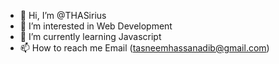 - 👋 Hi, I’m @THASirius
- 👀 I’m interested in Web Development
- 🌱 I’m currently learning Javascript
- 📫 How to reach me Email (tasneemhassanadib@gmail.com)



